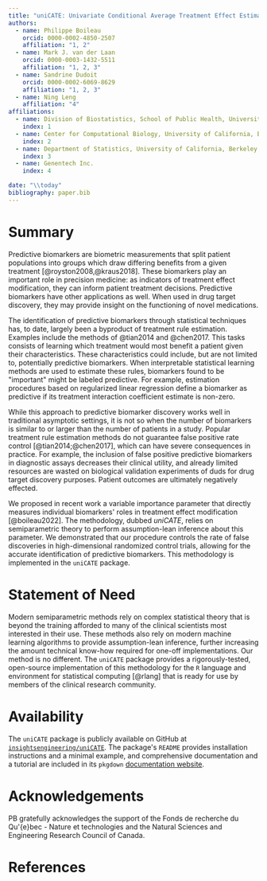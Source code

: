 ```yaml
---
title: "uniCATE: Univariate Conditional Average Treatment Effect Estimation for Predictive Biomarker Discovery in R"
authors:
  - name: Philippe Boileau
    orcid: 0000-0002-4850-2507
    affiliation: "1, 2"
  - name: Mark J. van der Laan
    orcid: 0000-0003-1432-5511
    affiliation: "1, 2, 3"
  - name: Sandrine Dudoit
    orcid: 0000-0002-6069-8629
    affiliation: "1, 2, 3"
  - name: Ning Leng
    affiliation: "4"
affiliations:
  - name: Division of Biostatistics, School of Public Health, University of California, Berkeley
    index: 1
  - name: Center for Computational Biology, University of California, Berkeley
    index: 2
  - name: Department of Statistics, University of California, Berkeley
    index: 3
  - name: Genentech Inc.
    index: 4

date: "\\today"
bibliography: paper.bib
---
```



# Summary

Predictive biomarkers are biometric measurements that split patient
populations into groups which draw differing benefits from a given treatment
[@royston2008,@kraus2018]. These biomarkers play an important role in precision
medicine: as indicators of treatment effect modification, they can inform
patient treatment decisions. Predictive biomarkers have other applications as
well. When used in drug target discovery, they may provide insight on the
functioning of novel medications.

The identification of predictive biomarkers through statistical techniques has,
to date, largely been a byproduct of treatment rule estimation. Examples include
the methods of @tian2014 and @chen2017. This tasks consists of learning which
treatment would most benefit a patient given their characteristics. These
characteristics could include, but are not limited to, potentially predictive
biomarkers. When interpretable statistical learning methods are used to estimate
these rules, biomarkers found to be "important" might be labeled predictive.
For example, estimation procedures based on regularized linear regression
define a biomarker as predictive if its treatment interaction coefficient
estimate is non-zero.

While this approach to predictive biomarker discovery works well in traditional
asymptotic settings, it is not so when the number of biomarkers is similar to
or larger than the number of patients in a study. Popular treatment rule
estimation methods do not guarantee false positive rate control
[@tian2014;@chen2017], which can have severe consequences in practice. For
example, the inclusion of false positive predictive biomarkers in diagnostic
assays decreases their clinical utility, and already limited resources are
wasted on biological validation experiments of duds for drug target discovery
purposes. Patient outcomes are ultimately negatively effected.

We proposed in recent work a variable importance parameter that directly
measures individual biomarkers' roles in treatment effect modification
[@boileau2022]. The methodology, dubbed *uniCATE*, relies on semiparametric
theory to perform assumption-lean inference about this parameter. We
demonstrated that our procedure controls the rate of false discoveries in
high-dimensional randomized control trials, allowing for the accurate
identification of predictive biomarkers. This methodology is implemented in the
`uniCATE` package. 


# Statement of Need

Modern semiparametric methods rely on complex statistical theory that is beyond
the training afforded to many of the clinical scientists most interested in
their use. These methods also rely on modern machine learning algorithms to
provide assumption-lean inference, further increasing the amount technical
know-how required for one-off implementations. Our method is no different. The
`uniCATE` package provides a rigorously-tested, open-source implementation of
this methodology for the `R` language and environment for statistical computing
[@rlang] that is ready for use by members of the clinical research community.

# Availability

The `uniCATE` package is publicly available on GitHub at
[`insightsengineering/uniCATE`](https://github.com/insightsengineering/uniCATE).
The package's `README` provides installation instructions and a minimal example,
and comprehensive documentation and a tutorial are included in its `pkgdown`
[documentation website](https://insightsengineering.github.io/uniCATE).

# Acknowledgements

PB gratefully acknowledges the support of the Fonds de recherche du Qu\'{e}bec -
Nature et technologies and the Natural Sciences and Engineering Research Council
of Canada.

# References
